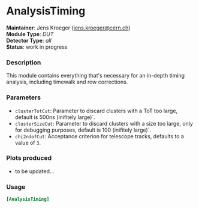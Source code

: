 # AnalysisTiming
**Maintainer**: Jens Kroeger (jens.kroeger@cern.ch)  
**Module Type**: *DUT*  
**Detector Type**: *all*  
**Status**: work in progress

### Description
This module contains everything that's necessary for an in-depth timing analysis, including timewalk and row corrections.

### Parameters
* `clusterTotCut`: Parameter to discard clusters with a ToT too large, default is 500ns (inifitely large)`.
* `clusterSizeCut`: Parameter to discard clusters with a size too large, only for debugging purposes, default is 100 (inifitely large)`.
* `chi2ndofCut`: Acceptance criterion for telescope tracks, defaults to a value of `3`.

### Plots produced
* to be updated...

### Usage
```toml
[AnalysisTiming]

```
